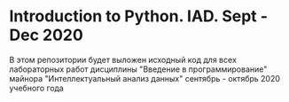 # Introduction to Python. IAD. Sept - Dec 2020
В этом репозитории будет выложен исходный код для всех лабораторных работ дисциплины "Введение в программирование"
майнора   "Интеллектуальный анализ данных" 
сентябрь - октябрь 2020 учебного года
